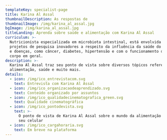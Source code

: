 ```yaml
---
templateKey: specialist-page
title: Karina Al Assal
thumbnailDescription: As respostas de
thumbnailImage: /img/karina_al_assal.jpg
bgImage: /img/karina_al_assal.jpg
titleLanding: Aprenda sobre saúde e alimentação com Karina Al Assal
curriculum: >-
  Nutricionista especializada em microbiota intestinal, está envolvida em
  projetos de pesquisa inovadores a respeito da influência da saúde do intestino
  e doenças, como câncer, diabetes, hipertensão e com o funcionamento do nosso
  corpo em geral.
description: >-
  Karina Al Assal traz seu ponto de vista sobre diversos tópicos referentes à
  alimentação, saúde e muito mais.
details:
  - icon: /img/ico_entrevistacom.svg
    text: Entrevista com Karina Al Assal
  - icon: /img/ico_organizacaodeaprendizado.svg
    text: Conteúdo organizado por assuntos
  - icon: /img/ico_qualidadecinematografica_green.svg
    text: Qualidade cinematográfica
  - icon: /img/ico_pontodevista.svg
    text: >-
      O ponto de vista de Karina Al Assal sobre o mundo da alimentação direto no
      seu celular
  - icon: /img/ico_cargahoraria.svg
    text: Em breve na plataforma
---
```


